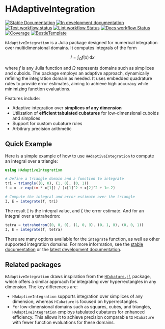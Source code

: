 # HAdaptiveIntegration

[![Stable Documentation](https://img.shields.io/badge/docs-stable-blue.svg)](https://zmoitier.github.io/HAdaptiveIntegration.jl/stable)
[![In development documentation](https://img.shields.io/badge/docs-dev-blue.svg)](https://zmoitier.github.io/HAdaptiveIntegration.jl/dev)
[![Test workflow status](https://github.com/zmoitier/HAdaptiveIntegration.jl/actions/workflows/Test.yml/badge.svg?branch=main)](https://github.com/zmoitier/HAdaptiveIntegration.jl/actions/workflows/Test.yml?query=branch%3Amain)
[![Lint workflow Status](https://github.com/zmoitier/HAdaptiveIntegration.jl/actions/workflows/Lint.yml/badge.svg?branch=main)](https://github.com/zmoitier/HAdaptiveIntegration.jl/actions/workflows/Lint.yml?query=branch%3Amain)
[![Docs workflow Status](https://github.com/zmoitier/HAdaptiveIntegration.jl/actions/workflows/Docs.yml/badge.svg?branch=main)](https://github.com/zmoitier/HAdaptiveIntegration.jl/actions/workflows/Docs.yml?query=branch%3Amain)
[![Coverage](https://codecov.io/gh/zmoitier/HAdaptiveIntegration.jl/branch/main/graph/badge.svg)](https://codecov.io/gh/zmoitier/HAdaptiveIntegration.jl)
[![BestieTemplate](https://img.shields.io/endpoint?url=https://raw.githubusercontent.com/JuliaBesties/BestieTemplate.jl/main/docs/src/assets/badge.json)](https://github.com/JuliaBesties/BestieTemplate.jl)

`HAdaptiveIntegration` is a Julia package designed for numerical integration over multidimensional domains.
It computes integrals of the form

```math
I = \int_{\Omega} f(x) \, \mathrm{d}x
```

where $f$ is any Julia function and $\Omega$ represents domains such as simplices and cuboids.
The package employs an adaptive approach, dynamically refining the integration domain as needed.
It uses embedded quadrature rules to provide error estimates, aiming to achieve high accuracy while minimizing function evaluations.

Features include:

- Adaptive integration over **simplices of any dimension**
- Utilization of **efficient tabulated cubatures** for low-dimensional cuboids and simplices
- Support for custom cubature rules
- Arbitrary precision arithmetic

## Quick Example

Here is a simple example of how to use `HAdaptiveIntegration` to compute an integral over a
triangle:

```julia
using HAdaptiveIntegration

# Define a triangle domain and a function to integrate
tri = triangle((0, 0), (1, 0), (0, 1))
f = x -> exp(im * x[1]) / (x[1]^2 + x[2]^2 + 1e-2)

# Compute the integral and error estimate over the triangle
I, E = integrate(f, tri)
```

The result `I` is the integral value, and `E` the error estimate.
And for an integral over a tetrahedron:

```julia
tetra = tetrahedron((0, 0, 0), (1, 0, 0), (0, 1, 0), (0, 0, 1))
I, E = integrate(f, tetra)
```

There are many options available for the `integrate` function, as well as other supported
integration domains.
For more information, see the [stable documentation](https://zmoitier.github.io/HAdaptiveIntegration.jl/stable/) or the [latest development documentation](https://zmoitier.github.io/HAdaptiveIntegration.jl/dev/).

## Related packages

`HAdaptiveIntegration` draws inspiration from the [`HCubature.jl`](https://github.com/JuliaMath/HCubature.jl) package, which offers a similar approach for integrating over hyperrectangles in any dimension.
The key differences are:

- `HAdaptiveIntegration` supports integration over simplices of any dimension, whereas `HCubature` is focused on hyperrectangles.
- For low-dimensional domains such as squares, cubes, and triangles, `HAdaptiveIntegration` employs tabulated cubatures for enhanced efficiency.
  This allows it to achieve precision comparable to `HCubature` with fewer function evaluations for these domains.
